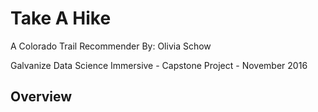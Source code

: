 # Take A Hike
A Colorado Trail Recommender
By: Olivia Schow

Galvanize Data Science Immersive - Capstone Project - November 2016

## Overview
